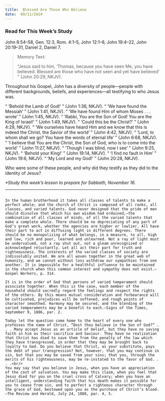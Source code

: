 ```yaml
---
title:  Blessed Are Those Who Believe
date:  09/11/2024
---
```


### Read for This Week’s Study
John 8:54–58, Gen. 12:3, Rom. 4:1–5, John 12:1–8, John 19:4–22, John 20:19–31, Daniel 2, Daniel 7.

> <p>Memory Text:</p>
> “Jesus said to him, ‘Thomas, because you have seen Me, you have believed. Blessed are those who have not seen and yet have believed’ ” (John 20:29, NKJV).

Throughout his Gospel, John has a diversity of people—people with different backgrounds, beliefs, and experiences—all testifying to who Jesus was.

“ ‘Behold the Lamb of God!’ ” (John 1:36, NKJV). “ ‘We have found the Messiah’ ” (John 1:41, NKJV). “ ‘We have found Him of whom Moses . . . wrote’ ” (John 1:45, NKJV). “ ‘Rabbi, You are the Son of God! You are the King of Israel!’ ” (John 1:49, NKJV). “ ‘Could this be the Christ?’ ” (John 4:29, NKJV). “ ‘We ourselves have heard Him and we know that this is indeed the Christ, the Savior of the world’ ” (John 4:42, NKJV). “ ‘Lord, to whom shall we go? You have the words of eternal life’ ” (John 6:68, NKJV). “ ‘I believe that You are the Christ, the Son of God, who is to come into the world’ ” (John 11:27, NKJV). “ ‘Though I was blind, now I see’ ” (John 9:25, NKJV). “ ‘Behold your King!’ ” (John 19:14, NKJV). “ ‘I find no fault in Him’ ” (John 19:6, NKJV). “ ‘My Lord and my God!’  ” (John 20:28, NKJV).

Who were some of these people, and why did they testify as they did to the identity of Jesus?

_*Study this week’s lesson to prepare for Sabbath, November 16._

---

```=Additional Reading: Selected Quotes from Ellen G. White

In the human brotherhood it takes all classes of talents to make a perfect whole; and the church of Christ is composed of all ranks, all classes, and varied talents. God never designed that the pride of men should dissolve that which his own wisdom had ordained,—the combination of all classes of minds, of all the varied talents that make a complete whole. There should be no depreciating of any part of God’s great work, whether the agencies are higher or lowlier. All have their part to act in diffusing light in different degrees. There should be no monopolizing of what belongs, in a measure, to all, high and low, rich and poor, learned and unlearned. Not a ray of light must be undervalued, not a ray shut out, not a gleam unrecognized or acknowledged reluctantly. Let all act their part for truth and righteousness. The interests of the varied classes of society are indissolubly united. We are all woven together in the great web of humanity, and we cannot without loss withdraw our sympathies from one another. It is impossible for a healthful influence to be maintained in the church when this common interest and sympathy does not exist.—Gospel Workers, p. 314.

It is in the order of God that persons of varied temperament should associate together. When this is the case, each member of the household should sacredly regard the feelings and respect the rights of the others. By this means mutual consideration and forbearance will be cultivated, prejudices will be softened, and rough points of character smoothed. Harmony may be secured, and the blending of the varied temperaments may be a benefit to each.—Signs of the Times, September 9, 1886, par. 2.

Today let the question come home to the heart of every one who professes the name of Christ, “Dost thou believe in the Son of God?” . . . Many accept Jesus as an article of belief, but they have no saving faith in him as their sacrifice and Saviour. They have no realization that Christ has died to save them from the penalty of the law which they have transgressed, in order that they may be brought back to loyalty to God. Do you believe that Christ, as your substitute, pays the debt of your transgression? Not, however, that you may continue in sin, but that you may be saved from your sins; that you, through the merits of his righteousness, may be re-instated to the favor of God. . . .<br/>
You may say that you believe in Jesus, when you have an ap­preciation of the cost of salvation. You may make this claim, when you feel that Jesus died for you on the cruel cross of Calvary; when you have an intelligent, understanding faith that his death makes it possible for you to cease from sin, and to perfect a righteous charac­ter through the grace of God, bestowed upon you as the purchase of Christ’s blood.—The Review and Herald, July 24, 1888, par. 4, 5.
```